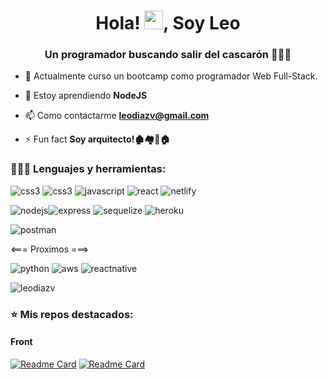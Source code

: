 <h1 align="center">Hola! <img src="https://raw.githubusercontent.com/MartinHeinz/MartinHeinz/master/wave.gif" width="30px">, Soy Leo</h1>
<h3 align="center">Un programador buscando salir del cascarón 🥚🐣🐥</h3>

- 🔭 Actualmente curso un bootcamp como programador Web Full-Stack.

- 🌱 Estoy aprendiendo **NodeJS**

- 📫 Como contactarme **leodiazv@gmail.com**

- ⚡ Fun fact **Soy arquitecto!🏚🏘🏡🏠**



<h3 align="left">👨🏻‍💻 Lenguajes y herramientas:</h3>

<img src="https://img.shields.io/badge/HTML5-E34F26?style=for-the-badge&logo=html5&logoColor=white" alt="css3" /> <img src="https://img.shields.io/badge/CSS3-1572B6?style=for-the-badge&logo=css3&logoColor=white" alt="css3" /> <img src="https://img.shields.io/badge/JavaScript-323330?style=for-the-badge&logo=javascript&logoColor=F7DF1E" alt="javascript" /> <img src="https://img.shields.io/badge/React-20232A?style=for-the-badge&logo=react&logoColor=61DAFB" alt="react" /> <img src="https://img.shields.io/badge/Netlify-00C7B7?style=for-the-badge&logo=netlify&logoColor=white" alt="netlify" />

<img src="https://img.shields.io/badge/Node.js-339933?style=for-the-badge&logo=nodedotjs&logoColor=white" alt="nodejs" /><img src="https://img.shields.io/badge/Express.js-000000?style=for-the-badge&logo=express&logoColor=white" alt="express" /> <img src="https://img.shields.io/badge/Sequelize-52B0E7?style=for-the-badge&logo=Sequelize&logoColor=white" alt="sequelize" /> <img src="https://img.shields.io/badge/Heroku-430098?style=for-the-badge&logo=heroku&logoColor=white" alt="heroku" />

<img src="https://img.shields.io/badge/Postman-FF6C37?style=for-the-badge&logo=Postman&logoColor=white" alt="postman" />

<=== Proximos ===>

<img src="https://img.shields.io/badge/Python-FFD43B?style=for-the-badge&logo=python&logoColor=blue" alt="python" /> <img src="https://img.shields.io/badge/Amazon_AWS-FF9900?style=for-the-badge&logo=amazonaws&logoColor=white" alt="aws" /> <img src="https://img.shields.io/badge/React_Native-20232A?style=for-the-badge&logo=react&logoColor=61DAFB" alt="reactnative" /> 

<p><img align="center" src="https://github-readme-stats.vercel.app/api/top-langs?username=leodiazv&show_icons=true&locale=en&layout=compact" alt="leodiazv" /></p>

<h3 align="left">⭐ Mis repos destacados:</h3>

<h4>Front</h4>


[![Readme Card](https://github-readme-stats.vercel.app/api/pin/?username=leodiazv&repo=leo-rick-and-morty-app)](https://github.com/leodiazv/leo-rick-and-morty-app)
[![Readme Card](https://github-readme-stats.vercel.app/api/pin/?username=leodiazv&repo=pokedex)]([https://github.com/leodiazv/e-comerce](https://github.com/leodiazv/pokedex))

